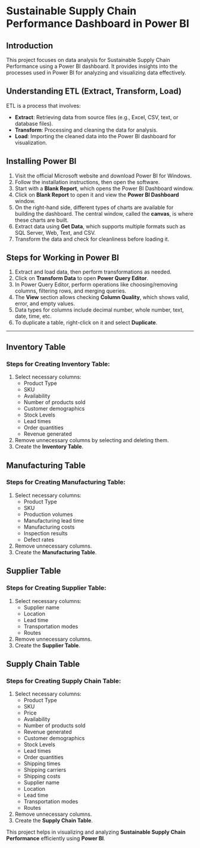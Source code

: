# Sustainable Supply Chain Performance Dashboard in Power BI

## Introduction
This project focuses on data analysis for Sustainable Supply Chain Performance using a Power BI dashboard. It provides insights into the processes used in Power BI for analyzing and visualizing data effectively.

## Understanding ETL (Extract, Transform, Load)
ETL is a process that involves:
- **Extract**: Retrieving data from source files (e.g., Excel, CSV, text, or database files).
- **Transform**: Processing and cleaning the data for analysis.
- **Load**: Importing the cleaned data into the Power BI dashboard for visualization.

## Installing Power BI
1. Visit the official Microsoft website and download Power BI for Windows.
2. Follow the installation instructions, then open the software.
3. Start with a **Blank Report**, which opens the Power BI Dashboard window.
4. Click on **Blank Report** to open it and view the **Power BI Dashboard** window.
5. On the right-hand side, different types of charts are available for building the dashboard. The central window, called the **canvas**, is where these charts are built.
6. Extract data using **Get Data**, which supports multiple formats such as SQL Server, Web, Text, and CSV.
7. Transform the data and check for cleanliness before loading it.

## Steps for Working in Power BI
1. Extract and load data, then perform transformations as needed.
2. Click on **Transform Data** to open **Power Query Editor**.
3. In Power Query Editor, perform operations like choosing/removing columns, filtering rows, and merging queries.
4. The **View** section allows checking **Column Quality**, which shows valid, error, and empty values.
5. Data types for columns include decimal number, whole number, text, date, time, etc.
6. To duplicate a table, right-click on it and select **Duplicate**.

---

## Inventory Table
### Steps for Creating Inventory Table:
1. Select necessary columns:
   - Product Type
   - SKU
   - Availability
   - Number of products sold
   - Customer demographics
   - Stock Levels
   - Lead times
   - Order quantities
   - Revenue generated
2. Remove unnecessary columns by selecting and deleting them.
3. Create the **Inventory Table**.

## Manufacturing Table
### Steps for Creating Manufacturing Table:
1. Select necessary columns:
   - Product Type
   - SKU
   - Production volumes
   - Manufacturing lead time
   - Manufacturing costs
   - Inspection results
   - Defect rates
2. Remove unnecessary columns.
3. Create the **Manufacturing Table**.

## Supplier Table
### Steps for Creating Supplier Table:
1. Select necessary columns:
   - Supplier name
   - Location
   - Lead time
   - Transportation modes
   - Routes
2. Remove unnecessary columns.
3. Create the **Supplier Table**.

## Supply Chain Table
### Steps for Creating Supply Chain Table:
1. Select necessary columns:
   - Product Type
   - SKU
   - Price
   - Availability
   - Number of products sold
   - Revenue generated
   - Customer demographics
   - Stock Levels
   - Lead times
   - Order quantities
   - Shipping times
   - Shipping carriers
   - Shipping costs
   - Supplier name
   - Location
   - Lead time
   - Transportation modes
   - Routes
2. Remove unnecessary columns.
3. Create the **Supply Chain Table**.

This project helps in visualizing and analyzing **Sustainable Supply Chain Performance** efficiently using **Power BI**.
